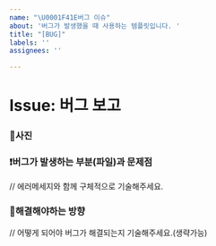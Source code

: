 ```yaml
---
name: "\U0001F41E버그 이슈"
about: '버그가 발생했을 때 사용하는 템플릿입니다. '
title: "[BUG]"
labels: ''
assignees: ''

---
```


# Issue: 버그 보고

### 📸사진

### ❗️버그가 발생하는 부분(파일)과 문제점
// 에러메세지와 함께 구체적으로 기술해주세요.

### 🤩해결해야하는 방향
// 어떻게 되어야 버그가 해결되는지 기술해주세요.(생략가능)
